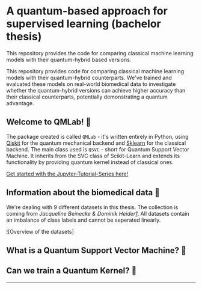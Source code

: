 # A quantum-based approach for supervised learning (bachelor thesis) 

This repository provides the code for comparing classical machine learning models with their quantum-hybrid based versions.

This repository provides code for comparing classical machine learning models with their quantum-hybrid counterparts. We've trained and evaluated these models on real-world biomedical data to investigate whether the quantum-hybrid versions can achieve higher accuracy than their classical counterparts, potentially demonstrating a quantum advantage.

## Welcome to QMLab! 🧪

The package created is called `QMLab` - it's written entirely in Python, using [Qiskit](https://github.com/Qiskit/qiskit) for the quantum mechanical backend and [Sklearn](https://github.com/scikit-learn/scikit-learn) for the classical backend. The main class used is `QSVC` - short for Quantum Support Vector Machine. It inherits from the SVC class of Scikit-Learn and extends its functionality by providing quantum kernel instead of classical ones.

[Get started with the Jupyter-Tutorial-Series here!](./tutorials/classical_learning.ipynb)

## Information about the biomedical data 🧬

We're dealing with 9 different datasets in this thesis. The collection is coming from <cite>Jacqueline Beinecke & Dominik Heider[1]</cite>. All datasets contain an imbalance of class labels and cannot be seperated linearly.

![Overview of the datasets]

## What is a Quantum Support Vector Machine? 🤔

## Can we train a Quantum Kernel? 🤨

---
[1]: https://biodatamining.biomedcentral.com/articles/10.1186/s13040-021-00283-6#Tab1
